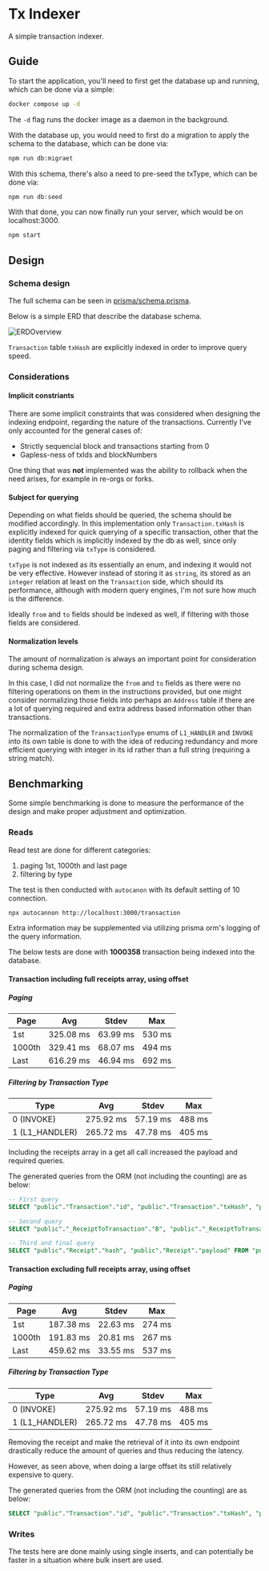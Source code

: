 # Tx Indexer

A simple transaction indexer.

## Guide

To start the application, you'll need to first get the database up and running, which can be done via a simple:

```bash
docker compose up -d
```

The `-d` flag runs the docker image as a daemon in the background.

With the database up, you would need to first do a migration to apply the schema to the database, which can be done via:

```bash
npm run db:migraet
```

With this schema, there's also a need to pre-seed the txType, which can be done via:

```bash
npm run db:seed
```

With that done, you can now finally run your server, which would be on localhost:3000.

```bash
npm start
```

## Design

### Schema design

The full schema can be seen in [prisma/schema.prisma](./prisma/schema.prisma).

Below is a simple ERD that describe the database schema.

![ERDOverview](./prisma/ERD.svg)

`Transaction` table `txHash` are explicitly indexed in order to improve query speed.

### Considerations

#### Implicit constriants

There are some implicit constraints that was considered when designing the indexing endpoint, regarding the nature of the transactions. Currently I've only accounted for the general cases of:

- Strictly sequencial block and transactions starting from 0
- Gapless-ness of txIds and blockNumbers

One thing that was **not** implemented was the ability to rollback when the need arises, for example in re-orgs or forks.

#### Subject for querying

Depending on what fields should be queried, the schema should be modified accordingly. In this implementation only `Transaction.txHash` is explicitly indexed for quick querying of a specific transaction, other that the identity fields which is implicitly indexed by the db as well, since only paging and filtering via `txType` is considered.

`txType` is not indexed as its essentially an enum, and indexing it would not be very effective. However instead of storing it as `string`, its stored as an `integer` relation at least on the `Transaction` side, which should its performance, although with modern query engines, I'm not sure how much is the difference.

Ideally `from` and `to` fields should be indexed as well, if filtering with those fields are considered.

#### Normalization levels

The amount of normalization is always an important point for consideration during schema design.

In this case, I did not normalize the `from` and `to` fields as there were no filtering operations on them in the instructions provided, but one might consider normalizing those fields into perhaps an `Address` table if there are a lot of querying required and extra address based information other than transactions.

The normalization of the `TransactionType` enums of `L1_HANDLER` and `INVOKE` into its own table is done to with the idea of reducing redundancy and more efficient querying with integer in its id rather than a full string (requiring a string match).

## Benchmarking

Some simple benchmarking is done to measure the performance of the design and make proper adjustment and optimization.

### Reads

Read test are done for different categories:

1. paging 1st, 1000th and last page
2. filtering by type

The test is then conducted with `autocanon` with its default setting of 10 connection.

```bash
npx autocannon http://localhost:3000/transaction
```

Extra information may be supplemented via utilizing prisma orm's logging of the query information.

The below tests are done with **1000358** transaction being indexed into the database.

#### Transaction including full receipts array, using offset

##### Paging

| Page   | Avg       | Stdev    | Max    |
| ------ | --------- | -------- | ------ |
| 1st    | 325.08 ms | 63.99 ms | 530 ms |
| 1000th | 329.41 ms | 68.07 ms | 494 ms |
| Last   | 616.29 ms | 46.94 ms | 692 ms |

##### Filtering by Transaction Type

| Type           | Avg       | Stdev    | Max    |
| -------------- | --------- | -------- | ------ |
| 0 (INVOKE)     | 275.92 ms | 57.19 ms | 488 ms |
| 1 (L1_HANDLER) | 265.72 ms | 47.78 ms | 405 ms |

Including the receipts array in a get all call increased the payload and required queries.

The generated queries from the ORM (not including the counting) are as below:

```sql
-- First query
SELECT "public"."Transaction"."id", "public"."Transaction"."txHash", "public"."Transaction"."blockNumber", "public"."Transaction"."txId", "public"."Transaction"."from", "public"."Transaction"."to", "public"."Transaction"."txTypeId" FROM "public"."Transaction" WHERE 1=1 ORDER BY "public"."Transaction"."id" DESC LIMIT $1 OFFSET $2;

-- Second query
SELECT "public"."_ReceiptToTransaction"."B", "public"."_ReceiptToTransaction"."A" FROM "public"."_ReceiptToTransaction" WHERE "public"."_ReceiptToTransaction"."B" IN ($1,$2,$3,$4,$5,$6,$7,$8,$9,$10,$11,$12,$13,$14,$15,$16,$17,$18,$19,$20,$21,$22,$23,$24,$25);

-- Third and final query
SELECT "public"."Receipt"."hash", "public"."Receipt"."payload" FROM "public"."Receipt" WHERE "public"."Receipt"."hash" IN ($1...$n);
```

#### Transaction excluding full receipts array, using offset

##### Paging

| Page   | Avg       | Stdev    | Max    |
| ------ | --------- | -------- | ------ |
| 1st    | 187.38 ms | 22.63 ms | 274 ms |
| 1000th | 191.83 ms | 20.81 ms | 267 ms |
| Last   | 459.62 ms | 33.55 ms | 537 ms |

##### Filtering by Transaction Type

| Type           | Avg       | Stdev    | Max    |
| -------------- | --------- | -------- | ------ |
| 0 (INVOKE)     | 275.92 ms | 57.19 ms | 488 ms |
| 1 (L1_HANDLER) | 265.72 ms | 47.78 ms | 405 ms |

Removing the receipt and make the retrieval of it into its own endpoint drastically reduce the amount of queries and thus reducing the latency.

However, as seen above, when doing a large offset its still relatively expensive to query.

The generated queries from the ORM (not including the counting) are as below:

```sql
SELECT "public"."Transaction"."id", "public"."Transaction"."txHash", "public"."Transaction"."blockNumber", "public"."Transaction"."txId", "public"."Transaction"."from", "public"."Transaction"."to", "public"."Transaction"."txTypeId" FROM "public"."Transaction" WHERE 1=1 ORDER BY "public"."Transaction"."id" DESC LIMIT $1 OFFSET $2
```

### Writes

The tests here are done mainly using single inserts, and can potentially be faster in a situation where bulk insert are used.
